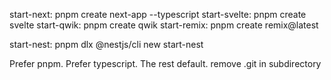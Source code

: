 start-next: pnpm create next-app --typescript
start-svelte: pnpm create svelte
start-qwik: pnpm create qwik
start-remix: pnpm create remix@latest

start-nest: pnpm dlx @nestjs/cli new start-nest

Prefer pnpm. Prefer typescript. The rest default.
remove .git in subdirectory
